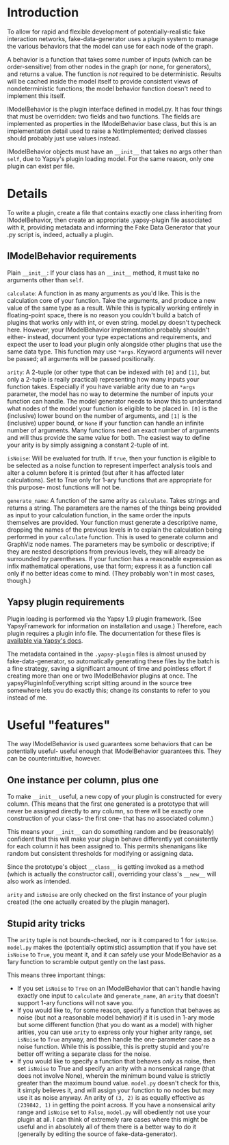 # Introduction #

To allow for rapid and flexible development of potentially-realistic fake interaction networks, fake-data-generator uses a plugin system to manage the various behaviors that the model can use for each node of the graph.

A behavior is a function that takes some number of inputs (which can be order-sensitive) from other nodes in the graph (or none, for generators), and returns a value. The function is _not_ required to be deterministic. Results will be cached inside the model itself to provide consistent views of nondeterministic functions; the model behavior function doesn't need to implement this itself.

IModelBehavior is the plugin interface defined in model.py. It has four things that must be overridden: two fields and two functions. The fields are implemented as properties in the IModelBehavior base class, but this is an implementation detail used to raise a NotImplemented; derived classes should probably just use values instead.

IModelBehavior objects must have an `__init__` that takes no args other than `self`, due to Yapsy's plugin loading model. For the same reason, only one plugin can exist per file.


# Details #

To write a plugin, create a file that contains exactly one class inheriting from IModelBehavior, then create an appropriate .yapsy-plugin file associated with it, providing metadata and informing the Fake Data Generator that your .py script is, indeed, actually a plugin.

## IModelBehavior requirements ##

Plain `__init__`: If your class has an `__init__` method, it must take no arguments other than `self`.

`calculate`: A function in as many arguments as you'd like. This is the calculation core of your function. Take the arguments, and produce a new value of the same type as a result. While this is typically working entirely in floating-point space, there is no reason you couldn't build a batch of plugins that works only with int, or even string. model.py doesn't typecheck here. However, your IModelBehavior implementation probably shouldn't either- instead, document your type expectations and requirements, and expect the user to load your plugin only alongside other plugins that use the same data type. This function may use `*args`. Keyword arguments will never be passed; all arguments will be passed positionally.

`arity`: A 2-tuple (or other type that can be indexed with `[0]` and `[1]`, but only a 2-tuple is really practical) representing how many inputs your function takes. Especially if you have variable arity due to an `*args` parameter, the model has no way to determine the number of inputs your function can handle. The model generator needs to know this to understand what nodes of the model your function is eligible to be placed in. `[0]` is the (inclusive) lower bound on the number of arguments, and `[1]` is the (inclusive) upper bound, or `None` if your function can handle an infinite number of arguments. Many functions need an exact number of arguments and will thus provide the same value for both. The easiest way to define your arity is by simply assigning a constant 2-tuple of int.

`isNoise`: Will be evaluated for truth. If `true`, then your function is eligible to be selected as a noise function to represent imperfect analysis tools and alter a column before it is printed (but after it has affected later calculations). Set to True only for 1-ary functions that are appropriate for this purpose- most functions will not be.

`generate_name`: A function of the same arity as `calculate`. Takes strings and returns a string. The parameters are the names of the things being provided as input to your calculation function, in the same order the inputs themselves are provided. Your function must generate a descriptive name, dropping the names of the previous levels in to explain the calculation being performed in your `calculate` function. This is used to generate column and GraphViz node names. The parameters may be symbolic or descriptive; if they are nested descriptions from previous levels, they will already be surrounded by parentheses. If your function has a reasonable expression as infix mathematical operations, use that form; express it as a function call only if no better ideas come to mind. (They probably won't in most cases, though.)

## Yapsy plugin requirements ##

Plugin loading is performed via the Yapsy 1.9 plugin framework. (See YapsyFramework for information on installation and usage.) Therefore, each plugin requires a plugin info file. The documentation for these files is [available via Yapsy's docs](http://yapsy.sourceforge.net/PluginManager.html#plugin-info-file-format).

The metadata contained in the `.yapsy-plugin` files is almost unused by fake-data-generator, so automatically generating these files by the batch is a fine strategy, saving a significant amount of time and pointless effort if creating more than one or two IModelBehavior plugins at once. The yapsyPluginInfoEverything script sitting around in the source tree somewhere lets you do exactly this; change its constants to refer to you instead of me.

# Useful "features" #

The way IModelBehavior is used guarantees some behaviors that can be potentially useful- useful enough that IModelBehavior guarantees this. They can be counterintuitive, however.

## One instance per column, plus one ##

To make `__init__` useful, a new copy of your plugin is constructed for every column. (This means that the first one generated is a prototype that will never be assigned directly to any column, so there will be exactly one construction of your class- the first one- that has no associated column.)

This means your `__init__` can do something random and be (reasonably) confident that this will make your plugin behave differently yet consistently for each column it has been assigned to. This permits shenanigans like random but consistent thresholds for modifying or assigning data.

Since the prototype's object `__class__` is getting invoked as a method (which is actually the constructor call), overriding your class's `__new__` will also work as intended.

`arity` and `isNoise` are only checked on the first instance of your plugin created (the one actually created by the plugin manager).

## Stupid arity tricks ##

The `arity` tuple is not bounds-checked, nor is it compared to 1 for `isNoise`. `model.py` makes the (potentially optimistic) assumption that if you have set `isNoise` to `True`, you meant it, and it can safely use your ModelBehavior as a 1ary function to scramble output gently on the last pass.

This means three important things:
  * If you set `isNoise` to `True` on an IModelBehavior that can't handle having exactly one input to `calculate` and `generate_name`, an `arity` that doesn't support 1-ary functions will not save you.
  * If you would like to, for some reason, specify a function that behaves as noise (but not a reasonable model behavior) if it is used in 1-ary mode but some different function (that you do want as a model) with higher arities, you can use `arity` to express only your higher arity range, set `isNoise` to `True` anyway, and then handle the one-parameter case as a noise function. While this is possible, this is pretty stupid and you're better off writing a separate class for the noise.
  * If you would like to specify a function that behaves _only_ as noise, then set `isNoise` to True and specify an arity with a nonsensical range (that does not involve None), wherein the minimum bound value is strictly greater than the maximum bound value. `model.py` doesn't check for this, it simply believes it, and will assign your function to no nodes but may use it as noise anyway. An arity of `(3, 2)` is as equally effective as `(239842, 1)` in getting the point across. If you have a nonsensical arity range and `isNoise` set to `False`, `model.py` will obediently not use your plugin at all. I can think of extremely rare cases where this might be useful and in absolutely all of them there is a better way to do it (generally by editing the source of fake-data-generator).